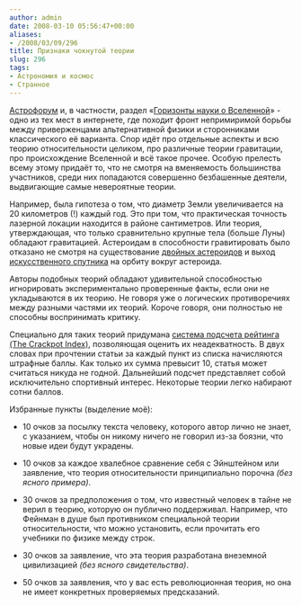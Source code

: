 ```yaml
---
author: admin
date: 2008-03-10 05:56:47+00:00
aliases:
- /2008/03/09/296
title: Признаки чокнутой теории
slug: 296
tags:
- Астрономия и космос
- Странное
---
```


[Астрофорум](http://www.astronomy.ru/forum/) и, в частности, раздел «[Горизонты науки о Вселенной](http://www.astronomy.ru/forum/index.php/board,2.0.html)» - одно из тех мест в интернете, где походит фронт непримиримой борьбы между приверженцами альтернативной физики и сторонниками классического её варианта. Спор идёт про отдельные аспекты и всю теорию относительности целиком, про различные теории гравитации, про происхождение Вселенной и всё такое прочее. Особую прелесть всему этому придаёт то, что не смотря на вменяемость большинства участников, среди них попадаются совершенно безбашенные деятели, выдвигающие самые невероятные теории.

<!--more-->

Например, была гипотеза о том, что диаметр Земли увеличивается на 20 километров (!) каждый год. Это при том, что практическая точность лазерной локации находится в районе сантиметров. Или теория, утверждающая, что только сравнительно крупные тела (больше Луны) обладают гравитацией. Астероидам в способности гравитировать было отказано не смотря на существование [двойных астероидов](http://astro.websib.ru/sprav/spis_dvoi_aster.htm) и выход [искусственного спутника](http://ru.wikipedia.org/wiki/%D0%A5%D0%B0%D1%8F%D0%B1%D1%83%D1%81%D0%B0_(%D0%9A%D0%90)) на орбиту вокруг астероида. 

Авторы подобных теорий обладают удивительной способностью игнорировать экспериментально проверенные факты, если они не укладываются в их теорию. Не говоря уже о логических противоречиях между разными частями их теорий. Короче говоря, они полностью не способны воспринимать критику. 

Специально для таких теорий придумана [система подсчета рейтинга (The Crackpot Index)](http://www.webcenter.ru/~korn/science/crackpot.html), позволяющая оценить их неадекватность. В двух словах при прочтении статьи за каждый пункт из списка начисляются штрафные баллы. Как только их сумма превысит 10, статья может считаться никуда не годной. Дальнейший подсчет представляет собой исключительно спортивный интерес. Некоторые теории легко набирают сотни баллов.

Избранные пункты (выделение моё):

  * 10 очков за посылку текста человеку, которого автор лично не знает, с указанием, чтобы он никому ничего не говорил из-за боязни, что новые идеи будут украдены. 

  * 10 очков за каждое хвалебное сравнение себя с Эйнштейном или заявление, что теория относительности принципиально порочна _(без ясного примера)_. 

  * 30 очков за предположения о том, что известный человек в тайне не верил в теорию, которую он публично поддерживал. Например, что Фейнман в душе был противником специальной теории относительности, что можно установить, если прочитать его учебники по физике между строк. 

  * 30 очков за заявление, что эта теория разработана внеземной цивилизацией _(без ясного свидетельства)_. 

  * 50 очков за заявления, что у вас есть революционная теория, но она не имеет конкретных проверяемых предсказаний. 
